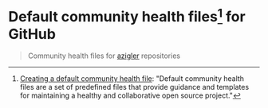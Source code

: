 # Default community health files[^1] for GitHub

> Community health files for [azigler](https://github.com/azigler) repositories

[^1]: [Creating a default community health file](https://docs.github.com/en/communities/setting-up-your-project-for-healthy-contributions/creating-a-default-community-health-file): "Default community health files are a set of predefined files that provide guidance and templates for maintaining a healthy and collaborative open source project."
